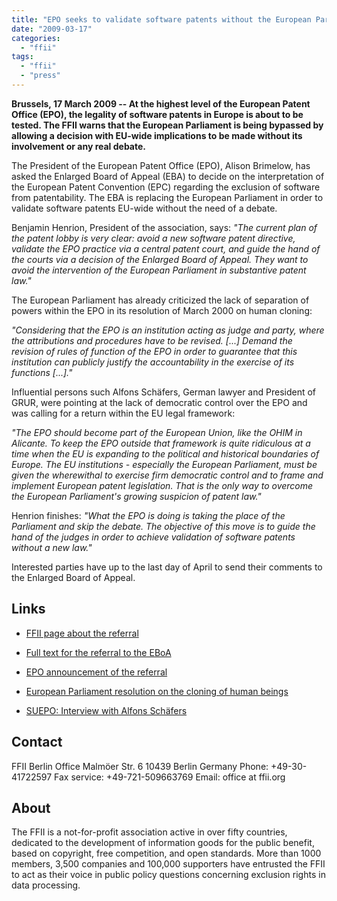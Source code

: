 ```yaml
---
title: "EPO seeks to validate software patents without the European Parliament"
date: "2009-03-17"
categories: 
  - "ffii"
tags: 
  - "ffii"
  - "press"
---
```


**Brussels, 17 March 2009 -- At the highest level of the European Patent Office (EPO), the legality of software patents in Europe is about to be tested. The FFII warns that the European Parliament is being bypassed by allowing a decision with EU-wide implications to be made without its involvement or any real debate.**

The President of the European Patent Office (EPO), Alison Brimelow, has asked the Enlarged Board of Appeal (EBA) to decide on the interpretation of the European Patent Convention (EPC) regarding the exclusion of software from patentability. The EBA is replacing the European Parliament in order to validate software patents EU-wide without the need of a debate.

Benjamin Henrion, President of the association, says: _"The current plan of the patent lobby is very clear: avoid a new software patent directive, validate the EPO practice via a central patent court, and guide the hand of the courts via a decision of the Enlarged Board of Appeal. They want to avoid the intervention of the European Parliament in substantive patent law."_

The European Parliament has already criticized the lack of separation of powers within the EPO in its resolution of March 2000 on human cloning:

_"Considering that the EPO is an institution acting as judge and party, where the attributions and procedures have to be revised. \[...\] Demand the revision of rules of function of the EPO in order to guarantee that this institution can publicly justify the accountability in the exercise of its functions \[...\]."_

Influential persons such Alfons Schäfers, German lawyer and President of GRUR, were pointing at the lack of democratic control over the EPO and was calling for a return within the EU legal framework:

_"The EPO should become part of the European Union, like the OHIM in Alicante. To keep the EPO outside that framework is quite ridiculous at a time when the EU is expanding to the political and historical boundaries of Europe. The EU institutions - especially the European Parliament, must be given the wherewithal to exercise firm democratic control and to frame and implement European patent legislation. That is the only way to overcome the European Parliament's growing suspicion of patent law."_

Henrion finishes: _"What the EPO is doing is taking the place of the Parliament and skip the debate. The objective of this move is to guide the hand of the judges in order to achieve validation of software patents without a new law."_

Interested parties have up to the last day of April to send their comments to the Enlarged Board of Appeal.

## Links

- [FFII page about the referral](http://www.ffii.org/EPOReferral)
    
- [Full text for the referral to the EBoA](http://documents.epo.org/projects/babylon/eponet.nsf/0/B89D95BB305AAA8DC12574EC002C7CF6/$File/G308_en.pdf)
    
- [EPO announcement of the referral](http://www.epo.org/topics/news/2008/20081024.html)
    
- [European Parliament resolution on the cloning of human beings](http://www.europarl.europa.eu/comparl/tempcom/genetics/links/b5_0288_en.pdf)
    
- [SUEPO: Interview with Alfons Schäfers](http://www.suepo.org/public/ex08004cpe.pdf)
    

## Contact

FFII Berlin Office Malmöer Str. 6 10439 Berlin Germany Phone: +49-30-41722597 Fax service: +49-721-509663769 Email: office at ffii.org

## About

The FFII is a not-for-profit association active in over fifty countries, dedicated to the development of information goods for the public benefit, based on copyright, free competition, and open standards. More than 1000 members, 3,500 companies and 100,000 supporters have entrusted the FFII to act as their voice in public policy questions concerning exclusion rights in data processing.
